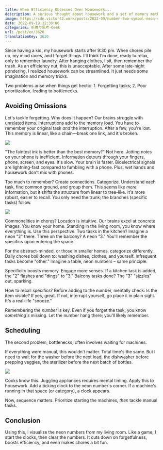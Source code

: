 ```yaml
---
title: When Efficiency Obsesses Over Housework...
description: A serious thought about housework and a set of memory methods.
image: https://cdn.victor42.work/posts/2022-09/number-two-symbol-neon-sign-vector-neon-blue-number-black-background-learning-numbers-serial-num_104045-2029.jpg
date: 2022-09-19 12:30:00
categories: 折腾与思考-Geek
url: /post/en/3620
translationKey: 3620
---
```


Since having a kid, my housework starts after 9:30 pm. When chores pile up, my mind races, and I forget things. I'll think I'm done, ready to relax, only to remember laundry. After hanging clothes, I sit, then remember the trash. As an efficiency nut, this is unacceptable. After some late-night pondering, I realized housework can be streamlined. It just needs some imagination and memory tricks.

Two problems arise when things get hectic: 1. Forgetting tasks; 2. Poor prioritization, leading to bottlenecks.

## Avoiding Omissions

Let's tackle forgetting. Why does it happen? Our brains struggle with unrelated items. Interruptions add to the memory load. You have to remember your original task *and* the interruption. After a few, you're lost. This memory is linear, like a chain—break one link, and it's broken.

![](https://cdn.victor42.work/posts/2022-09/a3dob-xm5if.jpg)

"The faintest ink is better than the best memory?" Not here. Jotting notes on your phone is inefficient. Information detours through your fingers, phone, screen, and eyes. It's slow. Your brain is faster. Bioelectrical signals are lightning-fast compared to fumbling with a phone. Plus, wet hands and housework don't mix with phones.

Too much to remember? Create connections. Categorize. Understand each task, find common ground, and group them. This seems like *more* information, but it shifts the structure from linear to tree-like. It's more robust, easier to recall. You only need the trunk; the branches (specific tasks) follow.

![](https://cdn.victor42.work/posts/2022-09/number-two-symbol-neon-sign-vector-neon-blue-number-black-background-learning-numbers-serial-num_104045-2029.jpg)

Commonalities in chores? Location is intuitive. Our brains excel at concrete images. You know your home. Standing in the living room, you know where everything is. Use this perspective. Two tasks in the kitchen? Imagine a neon "2" there. Three on the balcony? A neon "3." You'll remember the specifics upon entering the space.

For the abstract-minded, or those in smaller homes, categorize differently. Daily chores boil down to: washing dishes, clothes, and yourself. Infrequent tasks become "other." Imagine a table, neon numbers – same principle.

Specificity boosts memory. Engage more senses. If a kitchen task is added, the "2" flashes and "dings" to "3." Balcony tasks done? The "3" "sizzles" out, sparking.

How to recall specifics? Before adding to the number, mentally check: Is the item visible? If yes, great. If not, interrupt yourself, go place it in plain sight. It's a real-life "snooze."

Remembering the *number* is key. Even if you forget the task, you know *something's* missing. Let the number hang there; you'll likely remember.

## Scheduling

The second problem, bottlenecks, often involves waiting for machines.

If everything were manual, this wouldn't matter. Total time's the same. But I need to wait for the washer before the next load, the dishwasher before prepping veggies, the sterilizer before the next batch of bottles.

![](https://cdn.victor42.work/posts/2022-09/ad6mo-foqs6.jpg)

Cooks know this. Juggling appliances requires mental timing. Apply this to housework. Add a ticking clock to the neon number's corner. If a machine's running in that space (or category), a clock appears.

Now, sequence matters. Prioritize starting the machines, *then* tackle manual tasks.

## Conclusion

Using this, I visualize the neon numbers from my living room. Like a game, I start the clocks, then clear the numbers. It cuts down on forgetfulness, boosts efficiency, and even makes chores a bit fun.
